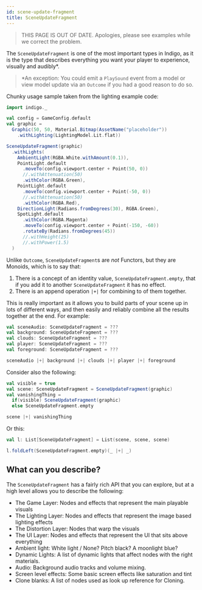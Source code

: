 ```yaml
---
id: scene-update-fragment
title: SceneUpdateFragment
---
```


> THIS PAGE IS OUT OF DATE. Apologies, please see examples while we correct the problem.

The `SceneUpdateFragment` is one of the most important types in Indigo, as it is the type that describes everything you want your player to experience, visually and audibly*.

>*An exception: You could emit a `PlaySound` event from a model or view model update via an `Outcome` if you had a good reason to do so.

Chunky usage sample taken from the lighting example code:

```scala mdoc:silent
import indigo._

val config = GameConfig.default
val graphic =
  Graphic(50, 50, Material.Bitmap(AssetName("placeholder"))
    .withLighting(LightingModel.Lit.flat))

SceneUpdateFragment(graphic)
  .withLights(
    AmbientLight(RGBA.White.withAmount(0.1)),
    PointLight.default
      .moveTo(config.viewport.center + Point(50, 0))
      //.withAttenuation(50)
      .withColor(RGBA.Green),
    PointLight.default
      .moveTo(config.viewport.center + Point(-50, 0))
      //.withAttenuation(50)
      .withColor(RGBA.Red),
    DirectionLight(Radians.fromDegrees(30), RGBA.Green),
    SpotLight.default
      .withColor(RGBA.Magenta)
      .moveTo(config.viewport.center + Point(-150, -60))
      .rotateBy(Radians.fromDegrees(45))
      //.withHeight(25)
      //.withPower(1.5)
  )
```

Unlike `Outcome`, `SceneUpdateFragment`s are _not_ Functors, but they are Monoids, which is to say that:

1. There is a concept of an identity value, `SceneUpdateFragment.empty`, that if you add it to another `SceneUpdateFragment` it has no effect.
2. There is an append operation `|+|` for combining to of them together.

This is really important as it allows you to build parts of your scene up in lots of different ways, and then easily and reliably combine all the results together at the end. For example:

```scala
val sceneAudio: SceneUpdateFragment = ???
val background: SceneUpdateFragment = ???
val clouds: SceneUpdateFragment = ???
val player: SceneUpdateFragment = ???
val foreground: SceneUpdateFragment = ???

sceneAudio |+| background |+| clouds |+| player |+| foreground
```

Consider also the following:

```scala mdoc:silent
val visible = true
val scene: SceneUpdateFragment = SceneUpdateFragment(graphic)
val vanishingThing =
  if(visible) SceneUpdateFragment(graphic)
  else SceneUpdateFragment.empty

scene |+| vanishingThing
```

Or this:

```scala mdoc:silent
val l: List[SceneUpdateFragment] = List(scene, scene, scene)

l.foldLeft(SceneUpdateFragment.empty)(_ |+| _)
```

## What can you describe?

The `SceneUpdateFragment` has a fairly rich API that you can explore, but at a high level allows you to describe the following:

- The Game Layer: Nodes and effects that represent the main playable visuals
- The Lighting Layer: Nodes and effects that represent the image based lighting effects
- The Distortion Layer: Nodes that warp the visuals
- The UI Layer: Nodes and effects that represent the UI that sits above everything
- Ambient light: White light / None? Pitch black? A moonlight blue?
- Dynamic Lights: A list of dynamic lights that affect nodes with the right materials.
- Audio: Background audio tracks and volume mixing.
- Screen level effects: Some basic screen effects like saturation and tint
- Clone blanks: A list of nodes used as look up reference for Cloning.
